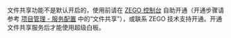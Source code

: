<div class = 'mk-warning'>

文件共享功能不是默认开启的，使用前请在 [ZEGO 控制台](https://console.zego.im) 自助开通（开通步骤请参考 [项目管理 - 服务配置](#14338) 中的“文件共享”），或联系 ZEGO 技术支持开通。开通文件共享服务后才能使用超级白板。
</div>
